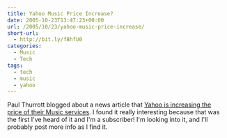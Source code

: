 ```yaml
---
title: Yahoo Music Price Increase?
date: 2005-10-23T13:47:23+00:00
url: /2005/10/23/yahoo-music-price-increase/
short-url:
  - http://bit.ly/fBhfU0
categories:
  - Music
  - Tech
tags:
  - tech
  - music
  - yahoo
---
```

Paul Thurrott blogged about a news article that [Yahoo is increasing the price of their Music services](http://news.yahoo.com/s/zd/20051021/tc_zd/163289). I found it really interesting because that was the first I've heard of it and I'm a subscriber! I'm looking into it, and I'll probably post more info as I find it.